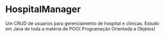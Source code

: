 # HospitalManager
Um CRUD de usuarios para gerenciamento de hospital e clinicas. Estudo em Java de toda a matéria de POO( Programação Orientada a Objetos)
